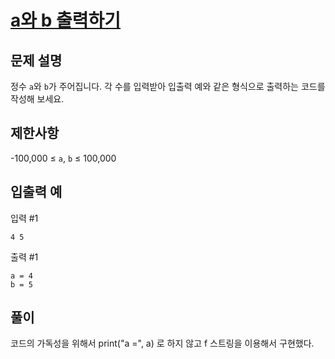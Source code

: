 # [a와 b 출력하기][1]

## 문제 설명

정수 `a`와 `b`가 주어집니다. 각 수를 입력받아 입출력 예와 같은 형식으로 출력하는 코드를 작성해 보세요.

## 제한사항

-100,000 ≤ `a`, `b` ≤ 100,000

## 입출력 예

입력 #1

```
4 5
```

출력 #1

```
a = 4
b = 5
```

## 풀이

코드의 가독성을 위해서
print("a =", a) 로 하지 않고 f 스트링을 이용해서 구현했다.

[1]: https://school.programmers.co.kr/learn/courses/30/lessons/181951
